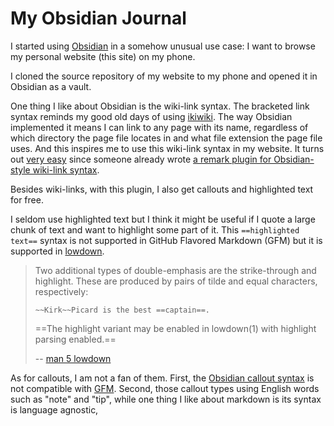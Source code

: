 # My Obsidian Journal

I started using [Obsidian][] in a somehow unusual use case:
I want to browse my personal website (this site) on my phone.

[Obsidian]: https://obsidian.md

I cloned the source repository of my website to my phone and opened it in Obsidian as a vault.

One thing I like about Obsidian is the wiki-link syntax.
The bracketed link syntax reminds my good old days of using [ikiwiki][].
The way Obsidian implemented it means I can link to any page with its name,
regardless of which directory the page file locates in and what file extension the page file uses.
And this inspires me to use this wiki-link syntax in my website.
It turns out [very easy][8dc019a] since someone already wrote [a remark plugin for Obsidian-style wiki-link syntax][remark-obsidian].

[ikiwiki]: https://ikiwiki.info
[8dc019a]: https://github.com/weakish/weakish.github.com/commit/8dc019a4f9e05cfa221589eaf50497f1671617fa
[remark-obsidian]: https://www.npmjs.com/package/remark-obsidian

Besides wiki-links, with this plugin, I also get callouts and highlighted text for free.

I seldom use highlighted text but I think it might be useful if I quote a large chunk of text and want to highlight some part of it.
This `==highlighted text==` syntax is not supported in GitHub Flavored Markdown (GFM) but it is supported in [lowdown].

[lowdown]: https://kristaps.bsd.lv/lowdown/

> Two additional types of double-emphasis are the strike-through and highlight.
> These are produced by pairs of tilde and equal characters, respectively:
>
>     ~~Kirk~~Picard is the best ==captain==.
>
>  ==The highlight variant may be enabled in lowdown(1) with highlight parsing enabled.==
>
> -- [man 5 lowdown][lowdown(5)]

[lowdown(5)]: https://manpages.ubuntu.com/manpages/jammy/man5/lowdown.5.html

As for callouts, I am not a fan of them.
First, the [Obsidian callout syntax][obsidian-callout] is not compatible with [GFM][gfm-callout].
Second, those callout types using English words such as "note" and "tip",
while one thing I like about markdown is its syntax is language agnostic,

[obsidian-callout]: https://help.obsidian.md/callouts
[gfm-callout]: https://docs.github.com/en/get-started/writing-on-github/getting-started-with-writing-and-formatting-on-github/basic-writing-and-formatting-syntax#alerts